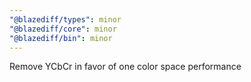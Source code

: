 ```yaml
---
"@blazediff/types": minor
"@blazediff/core": minor
"@blazediff/bin": minor
---
```


Remove YCbCr in favor of one color space performance
